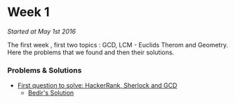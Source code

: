 # Week 1
<em>Started at May 1st 2016</em>

The first week , first two topics : GCD, LCM - Euclids Therom and Geometry. Here the problems that we found and then their solutions.

### Problems & Solutions
- [First question to solve: HackerRank, Sherlock and GCD](https://www.hackerrank.com/challenges/sherlock-and-gcd?h_r=internal-search)
  - [Bedir's Solution]()
    
